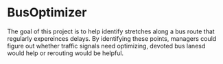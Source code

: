 # BusOptimizer
The goal of this project is to help identify stretches along a bus route that regularly expereinces delays. By identifying these points, managers could figure out whether traffic signals need optimizing, devoted bus lanesd would help or rerouting would be helpful.
